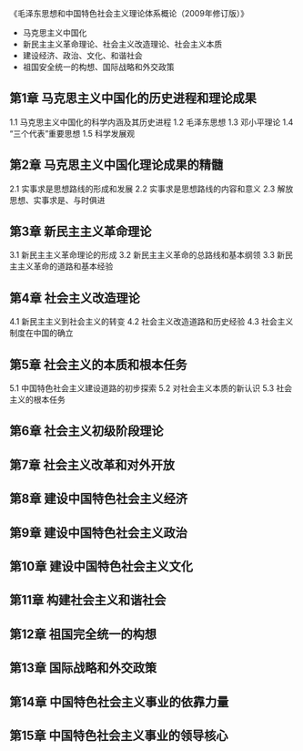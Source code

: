 《毛泽东思想和中国特色社会主义理论体系概论（2009年修订版）》

* 马克思主义中国化
* 新民主主义革命理论、社会主义改造理论、社会主义本质
* 建设经济、政治、文化、和谐社会
* 祖国安全统一的构想、国际战略和外交政策

## 第1章 马克思主义中国化的历史进程和理论成果
1.1 马克思主义中国化的科学内涵及其历史进程
1.2 毛泽东思想
1.3 邓小平理论
1.4 “三个代表”重要思想
1.5 科学发展观

## 第2章 马克思主义中国化理论成果的精髓
2.1 实事求是思想路线的形成和发展
2.2 实事求是思想路线的内容和意义
2.3 解放思想、实事求是、与时俱进

## 第3章 新民主主义革命理论
3.1 新民主主义革命理论的形成
3.2 新民主主义革命的总路线和基本纲领
3.3 新民主主义革命的道路和基本经验

## 第4章 社会主义改造理论
4.1 新民主主义到社会主义的转变
4.2 社会主义改造道路和历史经验
4.3 社会主义制度在中国的确立

## 第5章 社会主义的本质和根本任务
5.1 中国特色社会主义建设道路的初步探索
5.2 对社会主义本质的新认识
5.3 社会主义的根本任务

## 第6章 社会主义初级阶段理论
## 第7章 社会主义改革和对外开放

## 第8章 建设中国特色社会主义经济
## 第9章 建设中国特色社会主义政治
## 第10章 建设中国特色社会主义文化
## 第11章 构建社会主义和谐社会

## 第12章 祖国完全统一的构想
## 第13章 国际战略和外交政策
## 第14章 中国特色社会主义事业的依靠力量
## 第15章 中国特色社会主义事业的领导核心

